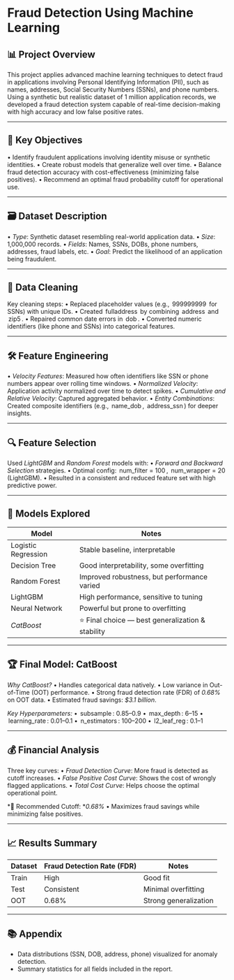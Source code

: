 # Fraud Detection Using Machine Learning

## 📊 Project Overview

This project applies advanced machine learning techniques to detect fraud in applications involving Personal Identifying Information (PII), such as names, addresses, Social Security Numbers (SSNs), and phone numbers. Using a synthetic but realistic dataset of 1 million application records, we developed a fraud detection system capable of real-time decision-making with high accuracy and low false positive rates.

---

## 🧠 Key Objectives

•⁠  ⁠Identify fraudulent applications involving identity misuse or synthetic identities.
•⁠  ⁠Create robust models that generalize well over time.
•⁠  ⁠Balance fraud detection accuracy with cost-effectiveness (minimizing false positives).
•⁠  ⁠Recommend an optimal fraud probability cutoff for operational use.

---

## 🗃️ Dataset Description

•⁠  ⁠*Type*: Synthetic dataset resembling real-world application data.
•⁠  ⁠*Size*: 1,000,000 records.
•⁠  ⁠*Fields*: Names, SSNs, DOBs, phone numbers, addresses, fraud labels, etc.
•⁠  ⁠*Goal*: Predict the likelihood of an application being fraudulent.

---

## 🧹 Data Cleaning

Key cleaning steps:
•⁠  ⁠Replaced placeholder values (e.g., ⁠ 999999999 ⁠ for SSNs) with unique IDs.
•⁠  ⁠Created ⁠ fulladdress ⁠ by combining ⁠ address ⁠ and ⁠ zip5 ⁠.
•⁠  ⁠Repaired common date errors in ⁠ dob ⁠.
•⁠  ⁠Converted numeric identifiers (like phone and SSNs) into categorical features.

---

## 🛠️ Feature Engineering

•⁠  ⁠*Velocity Features*: Measured how often identifiers like SSN or phone numbers appear over rolling time windows.
•⁠  ⁠*Normalized Velocity*: Application activity normalized over time to detect spikes.
•⁠  ⁠*Cumulative and Relative Velocity*: Captured aggregated behavior.
•⁠  ⁠*Entity Combinations*: Created composite identifiers (e.g., ⁠ name_dob ⁠, ⁠ address_ssn ⁠) for deeper insights.

---

## 🔍 Feature Selection

Used *LightGBM* and *Random Forest* models with:
•⁠  ⁠*Forward and Backward Selection* strategies.
•⁠  ⁠Optimal config: ⁠ num_filter = 100 ⁠, ⁠ num_wrapper = 20 ⁠ (LightGBM).
•⁠  ⁠Resulted in a consistent and reduced feature set with high predictive power.

---

## 🤖 Models Explored

| Model              | Notes |
|-------------------|-------|
| Logistic Regression | Stable baseline, interpretable |
| Decision Tree       | Good interpretability, some overfitting |
| Random Forest       | Improved robustness, but performance varied |
| LightGBM            | High performance, sensitive to tuning |
| Neural Network      | Powerful but prone to overfitting |
| *CatBoost*        | ⭐ Final choice — best generalization & stability |

---

## 🏆 Final Model: CatBoost

*Why CatBoost?*
•⁠  ⁠Handles categorical data natively.
•⁠  ⁠Low variance in Out-of-Time (OOT) performance.
•⁠  ⁠Strong fraud detection rate (FDR) of *0.68%* on OOT data.
•⁠  ⁠Estimated fraud savings: *$3.1 billion*.

*Key Hyperparameters:*
•⁠  ⁠⁠ subsample ⁠: 0.85–0.9
•⁠  ⁠⁠ max_depth ⁠: 6–15
•⁠  ⁠⁠ learning_rate ⁠: 0.01–0.1
•⁠  ⁠⁠ n_estimators ⁠: 100–200
•⁠  ⁠⁠ l2_leaf_reg ⁠: 0.1–1

---

## 💰 Financial Analysis

Three key curves:
•⁠  ⁠*Fraud Detection Curve*: More fraud is detected as cutoff increases.
•⁠  ⁠*False Positive Cost Curve*: Shows the cost of wrongly flagged applications.
•⁠  ⁠*Total Cost Curve*: Helps choose the optimal operational point.

*📌 Recommended Cutoff: **0.68%*
•⁠  ⁠Maximizes fraud savings while minimizing false positives.

---

## 📈 Results Summary

| Dataset | Fraud Detection Rate (FDR) | Notes |
|---------|----------------------------|-------|
| Train   | High                       | Good fit |
| Test    | Consistent                 | Minimal overfitting |
| OOT     | 0.68%                      | Strong generalization |

---

## 📚 Appendix

- Data distributions (SSN, DOB, address, phone) visualized for anomaly detection.
- Summary statistics for all fields included in the report.

